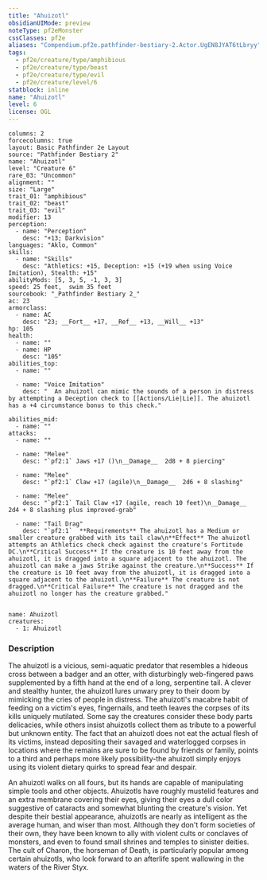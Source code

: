 ```yaml
---
title: "Ahuizotl"
obsidianUIMode: preview
noteType: pf2eMonster
cssClasses: pf2e
aliases: "Compendium.pf2e.pathfinder-bestiary-2.Actor.UgEN8JYAT6tLbryy" 
tags:
  - pf2e/creature/type/amphibious
  - pf2e/creature/type/beast
  - pf2e/creature/type/evil
  - pf2e/creature/level/6
statblock: inline
name: "Ahuizotl"
level: 6
license: OGL
---
```


```statblock
columns: 2
forcecolumns: true
layout: Basic Pathfinder 2e Layout
source: "Pathfinder Bestiary 2"
name: "Ahuizotl"
level: "Creature 6"
rare_03: "Uncommon"
alignment: ""
size: "Large"
trait_01: "amphibious"
trait_02: "beast"
trait_03: "evil"
modifier: 13
perception:
  - name: "Perception"
    desc: "+13; Darkvision"
languages: "Aklo, Common"
skills:
  - name: "Skills"
    desc: "Athletics: +15, Deception: +15 (+19 when using Voice Imitation), Stealth: +15"
abilityMods: [5, 3, 5, -1, 3, 3]
speed: 25 feet,  swim 35 feet
sourcebook: "_Pathfinder Bestiary 2_"
ac: 23
armorclass:
  - name: AC
    desc: "23; __Fort__ +17, __Ref__ +13, __Will__ +13"
hp: 105
health:
  - name: ""
  - name: HP
    desc: "105"
abilities_top:
  - name: ""

  - name: "Voice Imitation"
    desc: "  An ahuizotl can mimic the sounds of a person in distress by attempting a Deception check to [[Actions/Lie|Lie]]. The ahuizotl has a +4 circumstance bonus to this check."

abilities_mid:
  - name: ""
attacks:
  - name: ""

  - name: "Melee"
    desc: "`pf2:1` Jaws +17 ()\n__Damage__  2d8 + 8 piercing"

  - name: "Melee"
    desc: "`pf2:1` Claw +17 (agile)\n__Damage__  2d6 + 8 slashing"

  - name: "Melee"
    desc: "`pf2:1` Tail Claw +17 (agile, reach 10 feet)\n__Damage__  2d4 + 8 slashing plus improved-grab"

  - name: "Tail Drag"
    desc: "`pf2:1`  **Requirements** The ahuizotl has a Medium or smaller creature grabbed with its tail claw\n**Effect** The ahuizotl attempts an Athletics check check against the creature's Fortitude DC.\n**Critical Success** If the creature is 10 feet away from the ahuizotl, it is dragged into a square adjacent to the ahuizotl. The ahuizotl can make a jaws Strike against the creature.\n**Success** If the creature is 10 feet away from the ahuizotl, it is dragged into a square adjacent to the ahuizotl.\n**Failure** The creature is not dragged.\n**Critical Failure** The creature is not dragged and the ahuizotl no longer has the creature grabbed."
 
```

```encounter-table
name: Ahuizotl
creatures:
  - 1: Ahuizotl
```


### Description
The ahuizotl is a vicious, semi-aquatic predator that resembles a hideous cross between a badger and an otter, with disturbingly web-fingered paws supplemented by a fifth hand at the end of a long, serpentine tail. A clever and stealthy hunter, the ahuizotl lures unwary prey to their doom by mimicking the cries of people in distress. The ahuizotl's macabre habit of feeding on a victim's eyes, fingernails, and teeth leaves the corpses of its kills uniquely mutilated. Some say the creatures consider these body parts delicacies, while others insist ahuizotls collect them as tribute to a powerful but unknown entity. The fact that an ahuizotl does not eat the actual flesh of its victims, instead depositing their savaged and waterlogged corpses in locations where the remains are sure to be found by friends or family, points to a third and perhaps more likely possibility-the ahuizotl simply enjoys using its violent dietary quirks to spread fear and despair.

An ahuizotl walks on all fours, but its hands are capable of manipulating simple tools and other objects. Ahuizotls have roughly mustelid features and an extra membrane covering their eyes, giving their eyes a dull color suggestive of cataracts and somewhat blunting the creature's vision. Yet despite their bestial appearance, ahuizotls are nearly as intelligent as the average human, and wiser than most. Although they don't form societies of their own, they have been known to ally with violent cults or conclaves of monsters, and even to found small shrines and temples to sinister deities. The cult of Charon, the horseman of Death, is particularly popular among certain ahuizotls, who look forward to an afterlife spent wallowing in the waters of the River Styx.
